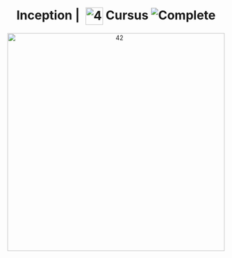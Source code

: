 <!--HEADER-->
<h1 align="center"> Inception | 
  <picture>
  <source media="(prefers-color-scheme: dark)" srcset="https://cdn.simpleicons.org/42/white">
  <img alt="42" width=40 align="center" src="https://cdn.simpleicons.org/42/Black">
 </picture>
 Cursus 
  <img alt="Complete" src="https://raw.githubusercontent.com/Mqxx/GitHub-Markdown/main/blockquotes/badge/dark-theme/complete.svg">
</h1>
<!--FINISH HEADER-->

<div align="center">
<img  alt="42" width=500 align="center" src="https://github.com/josephcheel/readme/blob/3403dbb3fbb528c345a29466b1e38789ecfb631a/resources/inception/Scheme.png"> 
</div>
<!--
### What is Docker?
### What is docker compose and docker-compose.yml
### What is a Container?
### What is an Image?
### What is a Volume?
### What is a Dockerfile and .dockerignore
### What is config and tools directory for?
### What is a .env file?
### NGINX
### TLSv1.2 or TLSv1.3

### WORDPRESS
### PHP-fpm(without nginx)
### MariaDB
-->
